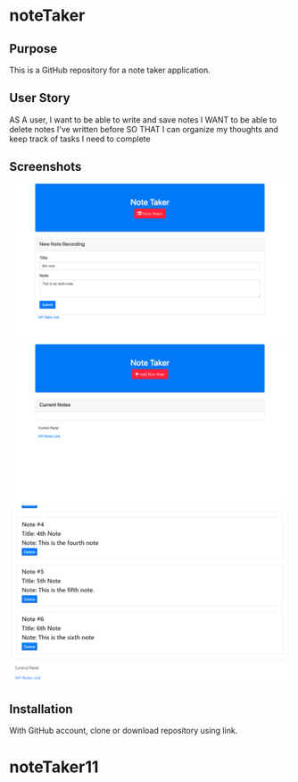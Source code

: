 # noteTaker

## Purpose
This is a GitHub repository for a note taker application. 


## User Story
AS A user, I want to be able to write and save notes
I WANT to be able to delete notes I've written before
SO THAT I can organize my thoughts and keep track of tasks I need to complete


## Screenshots

![Note Taker Demo](/public/assets/img/NewNoteRecording.png)
![Note Taker Demo](/public/assets/img/CurrentNotes.png)
![Note Taker Demo](/public/assets/img/RecordedNote.png)



## Installation
With GitHub account, clone or download repository using link. 



# noteTaker11
